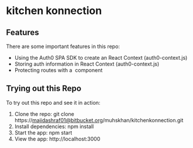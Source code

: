 # kitchen konnection

## Features

There are some important features in this repo:
* Using the Auth0 SPA SDK to create an React Context (auth0-context.js)
* Storing auth information in React Context (auth0-context.js)
* Protecting routes with a <PrivateRoute /> component

## Trying out this Repo

To try out this repo and see it in action:
1. Clone the repo: git clone https://majidashraf01@bitbucket.org/muhskhan/kitchenkonnection.git
2. Install dependencies: npm install
3. Start the app: npm start
4. View the app: http://localhost:3000


